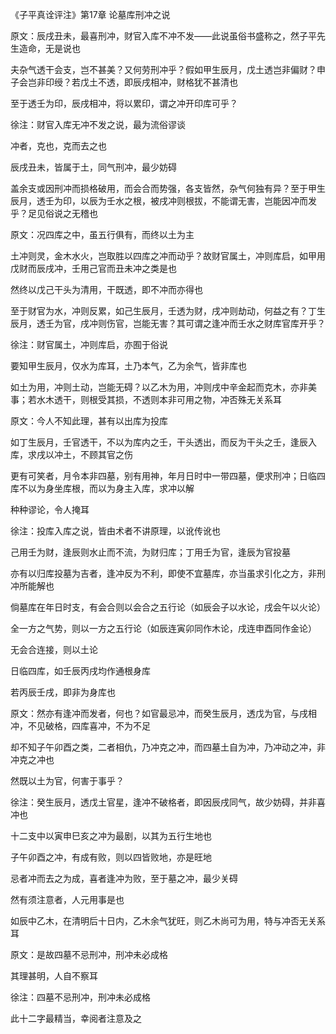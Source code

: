 《子平真诠评注》第17章 论墓库刑冲之说

原文：辰戌丑未，最喜刑冲，财官入库不冲不发——此说虽俗书盛称之，然子平先生造命，无是说也

夫杂气透干会支，岂不甚美？又何劳刑冲乎？假如甲生辰月，戊土透岂非偏财？申子会岂非印绶？若戊土不透，即辰戌相冲，财格犹不甚清也

至于透壬为印，辰戌相冲，将以累印，谓之冲开印库可乎？

徐注：财官入库无冲不发之说，最为流俗谬谈

冲者，克也，克而去之也

辰戌丑未，皆属于土，同气刑冲，最少妨碍

盖余支或因刑冲而损格破用，而会合而势强，各支皆然，杂气何独有异？至于甲生辰月，透壬为印，以辰为壬水之根，被戌冲则根拔，不能谓无害，岂能因冲而发乎？足见俗说之无稽也

原文：况四库之中，虽五行俱有，而终以土为主

土冲则灵，金木水火，岂取胜以四库之冲而动乎？故财官属土，冲则库启，如甲用戊财而辰戌冲，壬用己官而丑未冲之类是也

然终以戊己干头为清用，干既透，即不冲而亦得也

至于财官为水，冲则反累，如己生辰月，壬透为财，戌冲则劫动，何益之有？丁生辰月，透壬为官，戌冲则伤官，岂能无害？其可谓之逢冲而壬水之财库官库开乎？

徐注：财官属土，冲则库启，亦囿于俗说

要知甲生辰月，仅水为库耳，土乃本气，乙为余气，皆非库也

如土为用，冲则土动，岂能无碍？以乙木为用，冲则戌中辛金起而克木，亦非美事；若水木透干，则根受其损，不透则本非可用之物，冲否殊无关系耳

原文：今人不知此理，甚有以出库为投库

如丁生辰月，壬官透干，不以为库内之壬，干头透出，而反为干头之壬，逢辰入库，求戌以冲土，不顾其官之伤

更有可笑者，月令本非四墓，别有用神，年月日时中一带四墓，便求刑冲；日临四库不以为身坐库根，而以为身主入库，求冲以解

种种谬论，令人掩耳

徐注：投库入库之说，皆由术者不讲原理，以讹传讹也

己用壬为财，逢辰则水止而不流，为财归库；丁用壬为官，逢辰为官投墓

亦有以归库投墓为吉者，逢冲反为不利，即使不宜墓库，亦当虽求引化之方，非刑冲所能解也

倘墓库在年日时支，有会合则以会合之五行论（如辰会子以水论，戌会午以火论）

全一方之气势，则以一方之五行论（如辰连寅卯同作木论，戌连申酉同作金论）

无会合连接，则以土论

日临四库，如壬辰丙戌均作通根身库

若丙辰壬戌，即非为身库也

原文：然亦有逢冲而发者，何也？如官最忌冲，而癸生辰月，透戊为官，与戌相冲，不见破格，四库喜冲，不为不足

却不知子午卯酉之类，二者相仇，乃冲克之冲，而四墓土自为冲，乃冲动之冲，非冲克之冲也

然既以土为官，何害于事乎？

徐注：癸生辰月，透戊土官星，逢冲不破格者，即因辰戌同气，故少妨碍，并非喜冲也

十二支中以寅申巳亥之冲为最剧，以其为五行生地也

子午卯酉之冲，有成有败，则以四皆败地，亦是旺地

忌者冲而去之为成，喜者逢冲为败，至于墓之冲，最少关碍

然有须注意者，人元用事是也

如辰中乙木，在清明后十日内，乙木余气犹旺，则乙木尚可为用，特与冲否无关系耳

原文：是故四墓不忌刑冲，刑冲未必成格

其理甚明，人自不察耳

徐注：四墓不忌刑冲，刑冲未必成格

此十二字最精当，幸阅者注意及之

